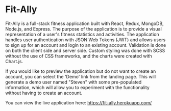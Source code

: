 # Fit-Ally

Fit-Ally is a full-stack fitness application built with React, Redux, MongoDB, Node.js, and Express. The purpose of the application is to provide a visual representation of a user's fitness statistics and activities. The application handles user authentication with JSON Web Tokens (JWT) and allows users to sign up for an account and login to an existing account. Validation is done on both the client side and server side. Custom styling was done with SCSS without the use of CSS frameworks, and the charts were created with Chart.js. 

If you would like to preview the application but do not want to create an account, you can select the 'Demo' link from the landing page. This will generate a demo user named "Steven" with some pre-populated information, which will allow you to experiment with the functionality without having to create an account.

You can view the live application here: https://fit-ally.herokuapp.com/
